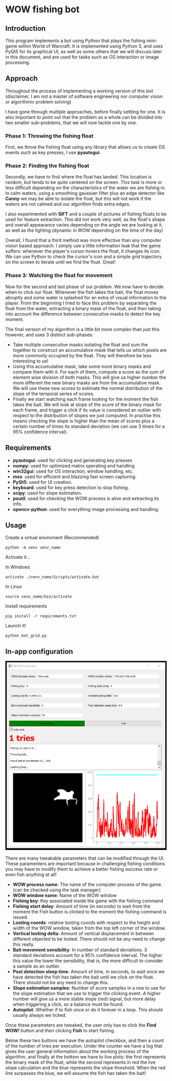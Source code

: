 # WOW fishing bot

## Introduction

This program implements a bot using Python that plays the fishing mini-game
within World of Warcraft. It is implemented using Python 3, and uses PyQt5
for its graphical UI, as well as some others that we will discuss later in
this document, and are used for tasks such as OS interaction or image processing.

## Approach

Throughout the process of implementing a working version of this bot (disclaimer, I
am not a master of software engineering nor computer vision or algorithmic problem solving)

I have gone through multiple approaches, before finally settling for one. It is also important
to point out that the problem as a whole can be divided into two smaller sub-problems, that we
will now tackle one by one.


### Phase 1: Throwing the fishing float

First, we throw the fishing float using any library that allows us to create OS
events such as key presses, I use **pyautogui**.

### Phase 2: Finding the fishing float

Secondly, we have to find where the float has landed. This location is random, but tends to be
quite centered on the screen. This task is more or less difficult depending on the characteristics
of the water we are fishing in. In calm waters, using a smoothing gaussian filter plus an edge detector
like **Canny** we may be able to isolate the float, but this will not work if the waters are not calmed
and our algorithm finds extra edges.

I also experimented with **SIFT** and a couple of pictures of fishing floats to be used for feature
extraction. This did not work very well, as the float's shape and overall appearance varies depending
on the angle we are looking at it, as well as the lighting (dynamic in WOW depending on the time of the day)

Overall, I found that a third method was more effective than any computer vision based approach. I
simply use a little information leak that the game suffers: whenever the player's cursor hovers the float,
it changes its icon. We can use Python to check the cursor's icon and a simple grid trajectory on the
screen to iterate until we find the float. Great!


### Phase 3: Watching the float for movement

Now for the second and last phase of our problem. We now have to decide when to click our float. Whenever the
fish takes the bait, the float moves abruptly and some water is splashed for an extra of visual information to
the player. From the beginning I tried to face this problem by separating the float from the water, extracting
a binary mask of the float, and then taking into account the difference between consecutive masks to detect the
key moment.

The final version of my algorithm is a little bit more complex than just this however, and uses 3 distinct
sub-phases:

- Take multiple consecutive masks isolating the float and sum the together to construct an accumulative 
mask that tells us which pixels are more commonly occupied by the float. They will therefore be less interesting
to us!
- Using this accumulative mask, take some more binary masks and compare them with it. For each of them, compute
a score as the sum of element wise division of both masks. This will give us higher number the more different the
new binary masks are from the accumulative mask. We will use these new scores to estimate the normal distribution
of the slope of the temporal series of scores.
- Finally we start watching each frame looking for the moment the fish takes the bait. We will look at slope of the score
of the binary mask for each frame, and trigger a click if its value is considered an outlier with respect to the
distribution of slopes we just computed. In practise this means checking the slope is higher than the mean of scores
plus a certain number of times its standard deviation (we can use 3 times for a 95% confidence interval).


## Requirements

- **pyautogui**: used for clicking and generating key presses
- **numpy**: used for optimized matrix operating and handling
- **win32gui**: used for OS interaction, window handling, etc.
- **mss**: used for efficient and blazzing fast screen capturing.
- **PyQt5**: used for UI creation.
- **keyboard**: used for key press detection to stop fishing.
- **scipy**: used for slope estimation.
- **psutil**: used for checking the WOW process is alive and extracting its info.
- **opencv-python**: used for everything image processing and handling.


## Usage

Create a virtual enviroment (Recommended)

```
python -m venv venv_name
```

Activate it...

In Windows
```
activate ./venv_name/Scripts/activate.bat
```

In Linux
```
source venv_name/bin/activate
```


Install requirements
```
pip install -r requirements.txt
```


Launch it!

```
python bot_grid.py
```


## In-app configuration

![alt text](media/ui_sample.PNG)


There are many tweakable parameters that can be modified through the UI. These paramenters are
important because in challenging fishing conditions you may have to modify them to achieve a better
fishing success rate or even fish anything at all!



- **WOW process name**: The name of the computer process of the game. (can be checked using the task manager)
- **WOW window name**: Name of the WOW window
- **Fishing key**: Key associated inside the game with the fishing command
- **Fishing start delay**: Amount of time (in seconds) to wait from the moment the Fish button is clicked to the
moment the fishing command is issued.
- **Looting coords**: relative looting coords with respect to the height and width of the WOW window, taken from the
top left corner of the window.
- **Vertical looting delta**: Amount of vertical displacement in between different objected to be looted.
There should not be any need to change this really.
- **Bait movement sensibility**: In number of standard deviations. 3 standard deviations account for a 95%
confidence interval. The higher this value the lower the sensibility, that is, the more difficult to consider
a sample as an outlier.
- **Post detection sleep time**: Amount of time, in seconds, to wait once we have detected the fish has taken
the bait until we click on the float. There should not be any need to change this.
- **Slope estimation samples**: Number of score samples in a row to use for the slope estimation that we use
to trigger the clicking event. A higher number will give us a more stable slope (red) signal, but more delay
when triggering a click, so a balance must be found.
- **Autopilot**: Whether if to fish once or do it forever in a loop. This should usually always we ticked.

Once these parameters are tweaked, the user only has to click the **Find WOW!** button and then clicking
**Fish** to start fishing.


Below these two buttons we have the autopilot checkbox, and then a count of the number of tries per execution.
Under the counter we have a log that gives the user general information about the working process of the algorithm,
and finally at the bottom we have to live plots: the first represents the binary mask of the float, while the 
second represents in red the live slope calculation and the blue represents the slope threshold. When the red
line surpasses the blue, we will assume the fish has taken the bait!


